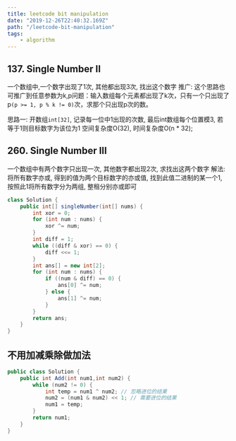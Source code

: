 ```yaml
---
title: leetcode bit manipulation
date: "2019-12-26T22:40:32.169Z"
path: "/leetcode-bit-manipulation"
tags:
    - algorithm
---
```



## 137. Single Number II
一个数组中,一个数字出现了1次, 其他都出现3次, 找出这个数字
推广: 这个思路也可推广到任意参数为k,p问题：输入数组每个元素都出现了k次，只有一个只出现了p`(p >= 1, p % k != 0)`次，求那个只出现p次的数。

思路一: 开数组`int[32]`, 记录每一位中1出现的次数, 最后int数组每个位置模3, 若等于1则目标数字为该位为1
空间复杂度O(32), 时间复杂度O(n * 32);



## 260. Single Number III
一个数组中有两个数字只出现一次, 其他数字都出现2次, 求找出这两个数字
解法: 将所有数字亦或, 得到的值为两个目标数字的亦或值, 找到此值二进制的某一个1, 按照此1将所有数字分为两组, 整租分别亦或即可
```java
class Solution {
    public int[] singleNumber(int[] nums) {
        int xor = 0;
        for (int num : nums) {
            xor ^= num;
        }
        int diff = 1;
        while ((diff & xor) == 0) {
            diff <<= 1;
        }
        int ans[] = new int[2];
        for (int num : nums) {
            if ((num & diff) == 0) {
                ans[0] ^= num;
            } else {
                ans[1] ^= num;
            }
        }
        return ans;
    }
}
```

## 不用加减乘除做加法
```java
public class Solution {
    public int Add(int num1,int num2) {
        while (num2 != 0) {
            int temp = num1 ^ num2; // 忽略进位的结果
            num2 = (num1 & num2) << 1; // 需要进位的结果
            num1 = temp;
        }
        return num1;
    }
}
```